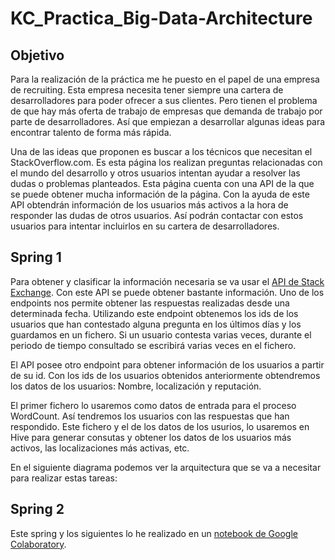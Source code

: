 # KC_Practica_Big-Data-Architecture



## Objetivo

Para la realización de la práctica me he puesto en el papel de una empresa de recruiting. Esta empresa necesita tener siempre una cartera de desarrolladores para poder ofrecer a sus clientes. Pero tienen el problema de que hay más oferta de trabajo de empresas que demanda de trabajo por parte de desarrolladores. Así que empiezan a desarrollar algunas ideas para encontrar talento de forma más rápida.

Una de las ideas que proponen es buscar a los técnicos que necesitan el StackOverflow.com. Es esta página los realizan preguntas relacionadas con el mundo del desarrollo y otros usuarios intentan ayudar a resolver las dudas o problemas planteados. Esta página cuenta con una API de la que se puede obtener mucha información de la página. Con la ayuda de este API obtendrán información de los usuarios más activos a la hora de responder las dudas de otros usuarios. Así podrán contactar con estos usuarios para intentar incluirlos en su cartera de desarrolladores.

## Spring 1

Para obtener y clasificar la información necesaria se va usar el [API de Stack Exchange](https://api.stackexchange.com/). Con este API se puede obtener bastante información. Uno de los endpoints nos permite obtener las respuestas realizadas desde una determinada fecha. Utilizando este endpoint obtenemos los ids de los usuarios que han contestado alguna pregunta en los últimos días y los guardamos en un fichero. Si un usuario contesta varias veces, durante el periodo de tiempo consultado se escribirá varias veces en el fichero.

El API posee otro endpoint para obtener información de los usuarios a partir de su id. Con los ids de los usuarios obtenidos anteriormente obtendremos los datos de los usuarios: Nombre, localización y reputación.

El primer fichero lo usaremos como datos de entrada para el proceso WordCount. Así tendremos los usuarios con las respuestas que han respondido. Este fichero y el de los datos de los usurios, lo usaremos en Hive para generar consutas y obtener los datos de los usuarios más activos, las localizaciones más activas, etc.

En el siguiente diagrama podemos ver la arquitectura que se va a necesitar para realizar estas tareas:

## Spring 2

Este spring y los siguientes lo he realizado en un [notebook de Google Colaboratory](https://colab.research.google.com/drive/1J3siKvUHW5e8HYg0GSSyqWjHWe0UBu7-). 



 